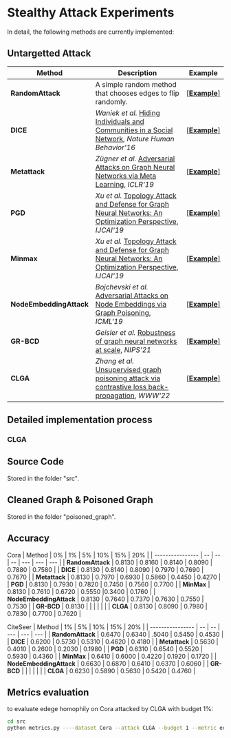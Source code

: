 # Stealthy Attack Experiments

In detail, the following methods are currently implemented:

## Untargetted Attack

| Method | Description | Example |
| ------ | ----------- | ------- |
| **RandomAttack** | A simple random method that chooses edges to flip randomly. |  [[**Example**]](https://github.com/EdisonLeeeee/GreatX/blob/master/examples/attack/targeted/random_attack.py) |
| **DICE** | *Waniek et al.* [Hiding Individuals and Communities in a Social Network](https://arxiv.org/abs/1608.00375), *Nature Human Behavior'16* | [[**Example**]](https://github.com/EdisonLeeeee/GreatX/blob/master/examples/attack/targeted/dice_attack.py)   |
| **Metattack** | *Zügner et al.* [Adversarial Attacks on Graph Neural Networks via Meta Learning](https://arxiv.org/abs/1902.08412), *ICLR'19* | [[**Example**]](https://github.com/EdisonLeeeee/GreatX/blob/master/examples/attack/untargeted/metattack.py) |
| **PGD** | *Xu et al.* [Topology Attack and Defense for Graph Neural Networks: An Optimization Perspective](https://arxiv.org/abs/1906.04214), *IJCAI'19* | [[**Example**]](https://github.com/EdisonLeeeee/GreatX/blob/master/examples/attack/untargeted/pgd_attack.py) |
| **Minmax** | *Xu et al.* [Topology Attack and Defense for Graph Neural Networks: An Optimization Perspective](https://arxiv.org/abs/1906.04214), *IJCAI'19* | [[**Example**]](https://github.com/EdisonLeeeee/GreatX/blob/master/examples/attack/untargeted/minmax_attack.py) |
| **NodeEmbeddingAttack** | *Bojchevski et al.* [Adversarial Attacks on Node Embeddings via Graph Poisoning](https://arxiv.org/abs/1809.01093), *ICML'19* | [[**Example**]]() |
| **GR-BCD** | *Geisler et al.* [ Robustness of graph neural networks at scale](https://github.com/sigeisler/robustness_of_gnns_at_scale), *NIPS'21* | [[**Example**]](https://github.com/rinnesz/clga) |
| **CLGA** | *Zhang et al.* [ Unsupervised graph poisoning attack via contrastive loss back-propagation](https://dl.acm.org/doi/abs/10.1145/3485447.3512179), *WWW'22* | [[**Example**]](https://github.com/rinnesz/clga) |

## Detailed implementation process

### CLGA


## Source Code

Stored in the folder "src".


## Cleaned Graph & Poisoned Graph

Stored in the folder "poisoned_graph".

## Accuracy

Cora
| Method | 0% | 1% | 5% | 10% | 15% | 20% |
| ---------------- | -- | -- | -- | --- | --- | --- |
| **RandomAttack** | 0.8130 | 0.8160 | 0.8140 | 0.8090 | 0.7880 | 0.7580 |
| **DICE** | 0.8130 | 0.8140 | 0.8090 | 0.7970 | 0.7690 | 0.7670 |
| **Metattack** | 0.8130 | 0.7970 | 0.6930 | 0.5860 | 0.4450 | 0.4270 |
| **PGD** | 0.8130 | 0.7930 | 0.7820 | 0.7450 | 0.7560 | 0.7700 |
| **MinMax** | 0.8130 | 0.7610 | 0.6720 | 0.5550 |0.3400 | 0.1760 |
| **NodeEmbeddingAttack** | 0.8130 | 0.7640 | 0.7370 | 0.7630 | 0.7550 | 0.7530 |
| **GR-BCD** | 0.8130 |  |  |  |  |  |
| **CLGA** | 0.8130 |  0.8090 | 0.7980 | 0.7830 | 0.7700 | 0.7620 |


CiteSeer
| Method | 1% | 5% | 10% | 15% | 20% |
| ---------------- | -- | -- | --- | --- | --- |
| **RandomAttack** | 0.6470 | 0.6340 | .5040 | 0.5450 | 0.4530 |
| **DICE** | 0.6200 | 0.5730 | 0.5310 | 0.4620 | 0.4180 |
| **Metattack** | 0.5630 | 0.4010 | 0.2600 | 0.2030 | 0.1980 |
| **PGD** | 0.6310 | 0.6540 | 0.5520 | 0.5930 | 0.4360 |
| **MinMax** | 0.6410 | 0.6000 | 0.4220 | 0.1920 | 0.1720 |
| **NodeEmbeddingAttack** | 0.6630 | 0.6870 | 0.6410 | 0.6370 | 0.6060 |
| **GR-BCD** |  |  |  |  |  |
| **CLGA** | 0.6230 | 0.5890 | 0.5630 | 0.5420 | 0.4760 |

## Metrics evaluation
to evaluate edege homophily on Cora attacked by CLGA with budget 1%:
```bash
cd src
python metrics.py ----dataset Cora --attack CLGA --budget 1 --metric edge_homophily
```

